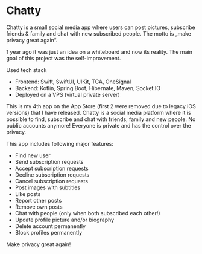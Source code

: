 # Chatty

Chatty is a small social media app where users can post pictures, subscribe friends & family and chat with new subscribed people. The motto is „make privacy great again“.

1 year ago it was just an idea on a whiteboard and now its reality. The main goal of this project was the self-improvement.

Used tech stack
- Frontend: Swift, SwiftUI, UIKit, TCA, OneSignal
- Backend: Kotlin, Spring Boot, Hibernate, Maven, Socket.IO
- Deployed on a VPS (virtual private server)

This is my 4th app on the App Store (first 2 were removed due to legacy iOS versions) that I have released.
Chatty is a social media platform where it is possible to find, subscribe and chat with friends, family and new people.
No public accounts anymore! Everyone is private and has the control over the privacy.

This app includes following major features:
- Find new user
- Send subscription requests
- Accept subscription requests
- Decline subscription requests
- Cancel subscription requests
- Post images with subtitles
- Like posts
- Report other posts
- Remove own posts
- Chat with people (only when both subscribed each other!)
- Update profile picture and/or biography
- Delete account permanently
- Block profiles permanently

Make privacy great again!
